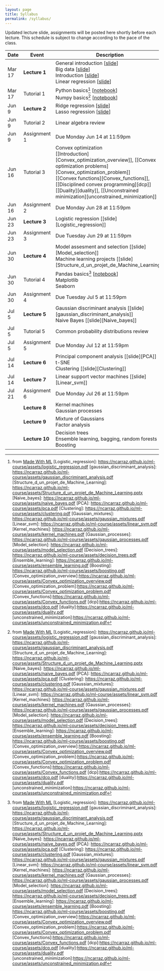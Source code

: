 ```yaml
---
layout: page
title: Syllabus
permalink: /syllabus/
---
```


Updated lecture slide, assignments will be posted here shortly before each lecture. This schedule is subject to change according to the pace of the class.

| Date        | Event      | Description |
| ----------- | ----------- | ----------- |
| Mar 17 | <strong><b>Lecture 1</b> </strong>      |  General introduction [[slide][Introduction_au_machine_learning]] <br/> Big data [[slide][BIG_Data]] <br/>Introduction [[slide][Introduction]] <br/> Linear regression [[slide][Linear_regression]] |
| Mar 17 | Tutorial 1      |  Python basics[^1]  [[notebook][02_Python]]  <br/> Numpy basics[^1]  [[notebook][03_NumPy]]|
|  Jun 9| <strong><b>Lecture 2 </b></strong>        |  Ridge regression [[slide][Ridge_regression]] <br/> Lasso regression [[slide][Lasso_regression]]|
| Jun 9| Tutorial 2      |  Linear algebra review |
| Jun 9| Assignment 1      |  Due Monday Jun 14 at 11:59pm |
| Jun 16| Tutorial 3      |  Convex optimization <br/> [[Introduction][Convex_optimization_overview]], [[Convex optimization problems][Convex_optimization_problem]] <br/> [[Convex functions][Convex_functions]],  [[Disciplined convex programming][dcp]] <br/>  [[Duality][duality]],  [[Unconstrained minimization][unconstrained_minimization]]|
| Jun 16| Assignment 2      |  Due Monday Jun 28 at 11:59pm |
|  Jun 23| <strong><b>Lecture 3 </b></strong>        |  Logistic regression [[slide][Logistic_regression]] 
| Jun 23| Assignment 3      |  Due Tuesday Jun 29 at 11:59pm |
|  Jun 30| <strong><b>Lecture 4 </b></strong>        |  Model assesment and selection [[slide][Model_selection]]  <br/> Machine learning projects [[slide][Structure_d_un_projet_de_Machine_Learning]] | 
| Jun 30| Tutorial 4      |  Pandas basics[^1]  [[notebook][Pandas]] <br/> Matplotlib <br/> Seaborn|
|  Jun 30| Assignment   4    | Due Tuesday Jul 5 at 11:59pm|
|  Jul 5| <strong><b>Lecture 5 </b></strong>        |  Gaussian discriminant analysis [[slide][gaussian_discriminant_analysis]] <br/> Naive Bayes [[slide][Naive_bayes]]| 
| Jul 5| Tutorial 5      |  Common probability distributions review|
|  Jul 5| Assignment   5    | Due Monday Jul 12 at 11:59pm|
|  Jul 14| <strong><b>Lecture 6 </b></strong>        |  Principal component analysis [[slide][PCA]] <br/> t-SNE  <br/> Clustering [[slide][Clustering]]| 
|  Jul 14| <strong><b>Lecture 7 </b></strong>       |  Linear support vector machines [[slide][Linear_svm]]| 
|  Jul 21| Assignment   6    | Due Monday Jul 26 at 11:59pm|
|  | <strong><b>Lecture 8 </b></strong>        |  Kernel machines <!---[[slide][Kernel_machines]]--><br/> Gaussian processes <!---[[slide][Gaussian_processes]] -->| 
|  | <strong><b>Lecture 9 </b></strong>        |  Mixture of Gaussians <!---[[slide][Gaussian_mixtures]]--> <br/> Factor analysis|
|  | <strong><b>Lecture 10 </b></strong>        |  Decision trees <!---[[slide][Decision_trees]]--> <br/> Ensemble learning, bagging, random forests<!--- [[slide][Ensemble_learning]] --> <br/> Boosting <!---[[slide][Boosting]]-->|


[Introduction_au_machine_learning]: https://ncarraz.github.io/ml-course/assets/Introduction_au_machine_learning.pptx
[BIG_Data]: https://ncarraz.github.io/ml-course/assets/BIG_Data.pptx
[Introduction]: https://ncarraz.github.io/ml-course/assets/ML_introduction.pdf
[Linear_regression]: https://ncarraz.github.io/ml-course/assets/Linear_regression.pdf
[02_Python]: https://colab.research.google.com/github/GokuMohandas/madewithml/blob/main/notebooks/02_Python.ipynb
[03_NumPy]: https://colab.research.google.com/github/GokuMohandas/madewithml/blob/main/notebooks/03_NumPy.ipynb
[Pandas]:https://madewithml.com/courses/basics/pandas/
[Ridge_regression]: https://ncarraz.github.io/ml-course/assets/ridge.pdf
[Lasso_regression]: https://ncarraz.github.io/ml-course/assets/lasso.pdf
[^1]: from [Made With ML](https://madewithml.com)
[Logistic_regression]: https://ncarraz.github.io/ml-course/assets/logistic_regression.pdf
[gaussian_discriminant_analysis]: https://ncarraz.github.io/ml-course/assets/gaussian_discriminant_analysis.pdf
[Structure_d_un_projet_de_Machine_Learning]: https://ncarraz.github.io/ml-course/assets/Structure_d_un_projet_de_Machine_Learning.pptx
[Naive_bayes]: https://ncarraz.github.io/ml-course/assets/naive_bayes.pdf
[PCA]: https://ncarraz.github.io/ml-course/assets/pca.pdf
[Clustering]: https://ncarraz.github.io/ml-course/assets/clustering.pdf
[Gaussian_mixtures]: https://ncarraz.github.io/ml-course/assets/gaussian_mixtures.pdf
[Linear_svm]: https://ncarraz.github.io/ml-course/assets/linear_svm.pdf
[Kernel_machines]: https://ncarraz.github.io/ml-course/assets/kernel_machines.pdf
[Gaussian_processes]: https://ncarraz.github.io/ml-course/assets/gaussian_processes.pdf
[Model_selection]: https://ncarraz.github.io/ml-course/assets/model_selection.pdf
[Decision_trees]: https://ncarraz.github.io/ml-course/assets/decision_trees.pdf
[Ensemble_learning]: https://ncarraz.github.io/ml-course/assets/ensemble_learning.pdf
[Boosting]: https://ncarraz.github.io/ml-course/assets/boosting.pdf
[Convex_optimization_overview]:https://ncarraz.github.io/ml-course/assets/Convex_optimization_overview.pdf
[Convex_optimization_problem]:https://ncarraz.github.io/ml-course/assets/Convex_optimization_problem.pdf
[Convex_functions]:https://ncarraz.github.io/ml-course/assets/Convex_functions.pdf
[dcp]:https://ncarraz.github.io/ml-course/assets/dcp.pdf
[duality]:https://ncarraz.github.io/ml-course/assets/duality.pdf
[unconstrained_minimization]:https://ncarraz.github.io/ml-course/assets/unconstrained_minimization.pdf
